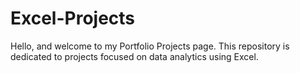 # Excel-Projects
Hello, and welcome to my Portfolio Projects page. This repository is dedicated to projects focused on data analytics using Excel.
